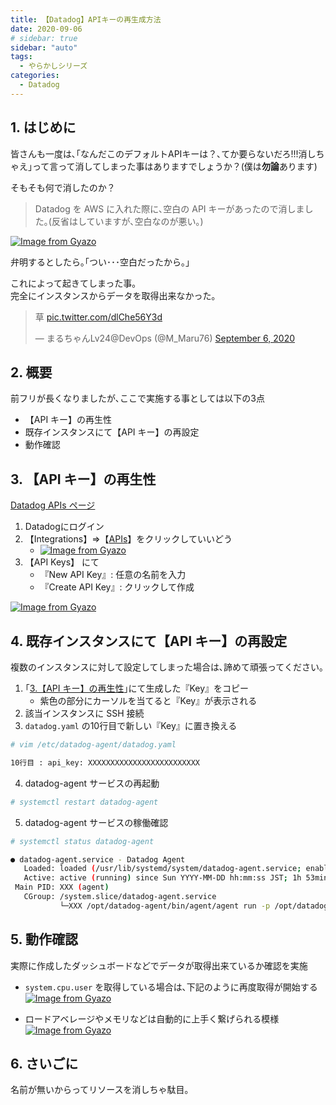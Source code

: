 ```yaml
---
title: 【Datadog】APIキーの再生成方法
date: 2020-09-06
# sidebar: true
sidebar: "auto"
tags:
  - やらかしシリーズ
categories:
  - Datadog
---
```


## 1. はじめに

皆さんも一度は､｢なんだこのデフォルトAPIキーは？､てか要らないだろ!!!消しちゃえ｣って言って消してしまった事はありますでしょうか？(僕は**勿論**あります)

そもそも何で消したのか？

> Datadog を AWS に入れた際に､空白の API キーがあったので消しました｡(反省はしていますが､空白なのが悪い｡)

[![Image from Gyazo](https://i.gyazo.com/6708c633d709969f1d9a76c255cdfa29.png)](https://gyazo.com/6708c633d709969f1d9a76c255cdfa29)

弁明するとしたら｡｢つい･･･空白だったから｡｣

これによって起きてしまった事｡</br>
完全にインスタンスからデータを取得出来なかった｡

<blockquote class="twitter-tweet" data-dnt="true" data-theme="dark"><p lang="ja" dir="ltr">草 <a href="https://t.co/dlChe56Y3d">pic.twitter.com/dlChe56Y3d</a></p>&mdash; まるちゃんLv24@DevOps (@M_Maru76) <a href="https://twitter.com/M_Maru76/status/1302583375799042048?ref_src=twsrc%5Etfw">September 6, 2020</a></blockquote> <script async src="https://platform.twitter.com/widgets.js" charset="utf-8"></script>

## 2. 概要

前フリが長くなりましたが､ここで実施する事としては以下の3点

- 【API キー】の再生性
- 既存インスタンスにて【API キー】の再設定
- 動作確認

## 3. 【API キー】の再生性

[Datadog APIs ページ](https://app.datadoghq.com/account/settings#api)

1. Datadogにログイン
2. 【Integrations】=>【[APIs](https://app.datadoghq.com/account/settings#api)】をクリックしていいどう
   - [![Image from Gyazo](https://i.gyazo.com/3241bd3d20b25c045d4ae9c77bf178a7.png)](https://gyazo.com/3241bd3d20b25c045d4ae9c77bf178a7)
3. 【API Keys】 にて
   - 『New API Key』: 任意の名前を入力
   - 『Create API Key』: クリックして作成

[![Image from Gyazo](https://i.gyazo.com/247635ff679cc5ac59fbe9f763405bb4.png)](https://gyazo.com/247635ff679cc5ac59fbe9f763405bb4)

## 4. 既存インスタンスにて【API キー】の再設定

複数のインスタンスに対して設定してしまった場合は､諦めて頑張ってください｡

1. ｢[3.【API キー】の再生性](api_key_regeneration.html#_3-【api-キー】の再生性)｣にて生成した『Key』をコピー
   - 紫色の部分にカーソルを当てると『Key』が表示される
2. 該当インスタンスに SSH 接続
3. `datadog.yaml` の10行目で新しい『Key』に置き換える

```sh
# vim /etc/datadog-agent/datadog.yaml

10行目 : api_key: XXXXXXXXXXXXXXXXXXXXXXXXX
```

4. datadog-agent サービスの再起動

```sh
# systemctl restart datadog-agent
```

5. datadog-agent サービスの稼働確認

```sh
# systemctl status datadog-agent

● datadog-agent.service - Datadog Agent
   Loaded: loaded (/usr/lib/systemd/system/datadog-agent.service; enabled; vendor preset: disabled)
   Active: active (running) since Sun YYYY-MM-DD hh:mm:ss JST; 1h 53min ago
 Main PID: XXX (agent)
   CGroup: /system.slice/datadog-agent.service
           └─XXX /opt/datadog-agent/bin/agent/agent run -p /opt/datadog-agent/run/agent.pid
```

## 5. 動作確認

実際に作成したダッシュボードなどでデータが取得出来ているか確認を実施

- `system.cpu.user` を取得している場合は､下記のように再度取得が開始する
[![Image from Gyazo](https://i.gyazo.com/65080281d6f281961a2e6073cb1f1eed.png)](https://gyazo.com/65080281d6f281961a2e6073cb1f1eed)

- ロードアベレージやメモリなどは自動的に上手く繋げられる模様
[![Image from Gyazo](https://i.gyazo.com/b1258165450a90e140cc12493915980e.png)](https://gyazo.com/b1258165450a90e140cc12493915980e)

## 6. さいごに

名前が無いからってリソースを消しちゃ駄目｡